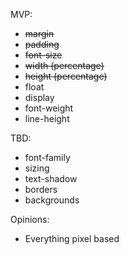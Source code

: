 MVP:

- ~~margin~~
- ~~padding~~
- ~~font-size~~
- ~~width (percentage)~~
- ~~height (percentage)~~
- float
- display
- font-weight
- line-height

TBD:

- font-family
- sizing
- text-shadow
- borders
- backgrounds

Opinions:

- Everything pixel based